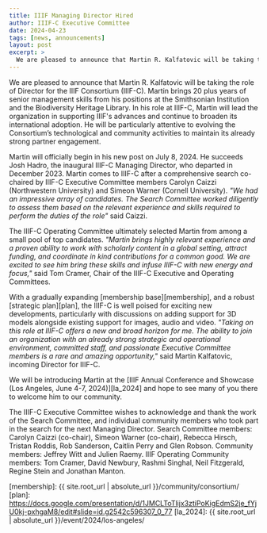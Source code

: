 ```yaml
---
title: IIIF Managing Director Hired
author: IIIF-C Executive Committee
date: 2024-04-23
tags: [news, announcements]
layout: post
excerpt: >
  We are pleased to announce that Martin R. Kalfatovic will be taking the role of Director for the IIIF Consortium effective July 8, 2024.
---
```


We are pleased to announce that Martin R. Kalfatovic will be taking the role of Director for the IIIF Consortium (IIIF-C). Martin brings 20 plus years of senior management skills from his positions at the Smithsonian Institution and the Biodiversity Heritage Library. In his role at IIIF-C, Martin will lead the organization in supporting IIIF's advances and continue to broaden its international adoption. He will be particularly attentive to evolving the Consortium’s technological and community activities to maintain its already strong partner engagement. 

Martin will officially begin in his new post on July 8, 2024. He succeeds Josh Hadro, the inaugural IIIF-C Managing Director, who departed in December 2023. Martin comes to IIIF-C after a comprehensive search co-chaired by IIIF-C Executive Committee members Carolyn Caizzi (Northwestern University) and Simeon Warner (Cornell University). _"We had an impressive array of candidates. The Search Committee worked diligently to assess them based on the relevant experience and skills required to perform the duties of the role"_ said Caizzi.

The IIIF-C Operating Committee ultimately selected Martin from among a small pool of top candidates. _"Martin brings highly relevant experience and a proven ability to work with scholarly content in a global setting, attract funding, and coordinate in kind contributions for a common good. We are excited to see him bring these skills and infuse IIIF-C with new energy and focus,"_ said Tom Cramer, Chair of the IIIF-C Executive and Operating Committees. 

With a gradually expanding [membership base][membership], and a robust [strategic plan][plan], the IIIF-C is well poised for exciting new developments, particularly with discussions on adding support for 3D models alongside existing support for images, audio and video. _"Taking on this role at IIIF-C offers a new and broad horizon for me. The ability to join an organization with an already strong strategic and operational environment, committed staff, and passionate Executive Committee members is a rare and amazing opportunity,"_ said Martin Kalfatovic, incoming Director for IIIF-C. 

We will be introducing Martin at the [IIIF Annual Conference and Showcase (Los Angeles, June 4-7, 2024)][la_2024] and hope to see many of you there to welcome him to our community.

The IIIF-C Executive Committee wishes to acknowledge and thank the work of the Search Committee, and individual community members who took part in the search for the next Managing Director. Search Committee members: Carolyn Caizzi (co-chair), Simeon Warner (co-chair), Rebecca Hirsch, Tristan Roddis, Rob Sanderson, Caitlin Perry and Glen Robson. Community members: Jeffrey Witt and Julien Raemy. IIIF Operating Community members: Tom Cramer, David Newbury, Rashmi Singhal, Neil Fitzgerald, Regine Stein and Jonathan Manton.


[membership]: {{ site.root_url | absolute_url }}/community/consortium/
[plan]: https://docs.google.com/presentation/d/1JMCLToTlijx3ztiPoKigEdmS2je_fYjU0kj-pxhgaM8/edit#slide=id.g2542c596307_0_77
[la_2024]: {{ site.root_url | absolute_url }}/event/2024/los-angeles/